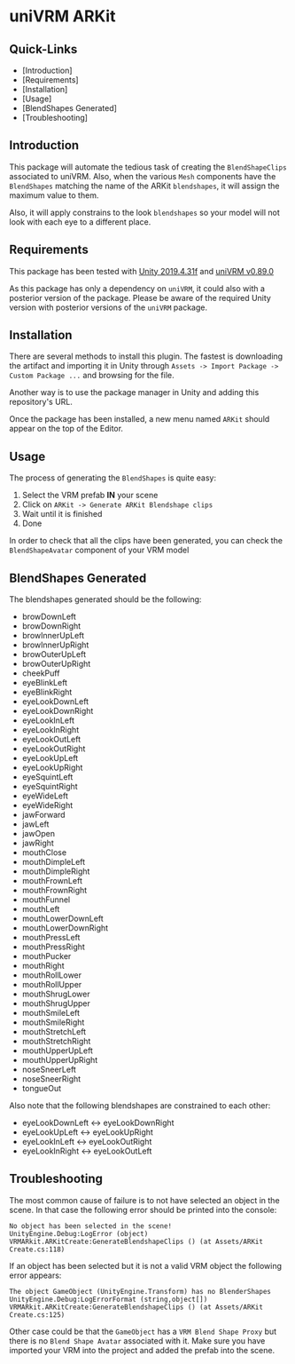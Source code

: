 # uniVRM ARKit

## Quick-Links
- [Introduction]
- [Requirements]
- [Installation]
- [Usage]
- [BlendShapes Generated]
- [Troubleshooting]

## Introduction

This package will automate the tedious task of creating the `BlendShapeClips` associated to uniVRM. Also, when the various `Mesh` components have the
`BlendShapes` matching the name of the ARKit `blendshapes`, it will assign the maximum value to them.

Also, it will apply constrains to the look `blendshapes` so your model will not look with each eye to a different place.

## Requirements

This package has been tested with [Unity 2019.4.31f](https://unity.com/releases/editor/whats-new/2019.4.31) and [uniVRM v0.89.0](https://github.com/vrm-c/UniVRM/releases/tag/v0.89.0)

As this package has only a dependency on `uniVRM`, it could also with a posterior version of the package. Please be aware of the required Unity version with posterior versions of the `uniVRM` package.

## Installation

There are several methods to install this plugin. The fastest is downloading the artifact and importing it in Unity through `Assets -> Import Package -> Custom Package ...`
and browsing for the file.

Another way is to use the package manager in Unity and adding this repository's URL.

Once the package has been installed, a new menu named `ARKit` should appear on the top of the Editor.

## Usage

The process of generating the `BlendShapes` is quite easy:
1. Select the VRM prefab **IN** your scene
2. Click on `ARKit -> Generate ARKit Blendshape clips`
3. Wait until it is finished
4. Done

In order to check that all the clips have been generated, you can check the `BlendShapeAvatar` component of your VRM model

## BlendShapes Generated

The blendshapes generated should be the following:
- browDownLeft
- browDownRight
- browInnerUpLeft
- browInnerUpRight
- browOuterUpLeft
- browOuterUpRight
- cheekPuff
- eyeBlinkLeft
- eyeBlinkRight
- eyeLookDownLeft
- eyeLookDownRight
- eyeLookInLeft
- eyeLookInRight
- eyeLookOutLeft
- eyeLookOutRight
- eyeLookUpLeft
- eyeLookUpRight
- eyeSquintLeft
- eyeSquintRight
- eyeWideLeft
- eyeWideRight
- jawForward
- jawLeft
- jawOpen
- jawRight
- mouthClose
- mouthDimpleLeft
- mouthDimpleRight
- mouthFrownLeft
- mouthFrownRight
- mouthFunnel
- mouthLeft
- mouthLowerDownLeft
- mouthLowerDownRight
- mouthPressLeft
- mouthPressRight
- mouthPucker
- mouthRight
- mouthRollLower
- mouthRollUpper
- mouthShrugLower
- mouthShrugUpper
- mouthSmileLeft
- mouthSmileRight
- mouthStretchLeft
- mouthStretchRight
- mouthUpperUpLeft
- mouthUpperUpRight
- noseSneerLeft
- noseSneerRight
- tongueOut

Also note that the following blendshapes are constrained to each other:
- eyeLookDownLeft <->   eyeLookDownRight
- eyeLookUpLeft <->     eyeLookUpRight
- eyeLookInLeft <->     eyeLookOutRight
- eyeLookInRight <->    eyeLookOutLeft

## Troubleshooting

The most common cause of failure is to not have selected an object in the scene.
In that case the following error should be printed into the console:
```
No object has been selected in the scene!
UnityEngine.Debug:LogError (object)
VRMARkit.ARKitCreate:GenerateBlendshapeClips () (at Assets/ARKit Create.cs:118)
```

If an object has been selected but it is not a valid VRM object the following error appears:
```
The object GameObject (UnityEngine.Transform) has no BlenderShapes
UnityEngine.Debug:LogErrorFormat (string,object[])
VRMARkit.ARKitCreate:GenerateBlendshapeClips () (at Assets/ARKit Create.cs:125)
```

Other case could be that the `GameObject` has a `VRM Blend Shape Proxy` but there is no `Blend Shape Avatar` associated with it.
Make sure you have imported your VRM into the project and added the prefab into the scene.